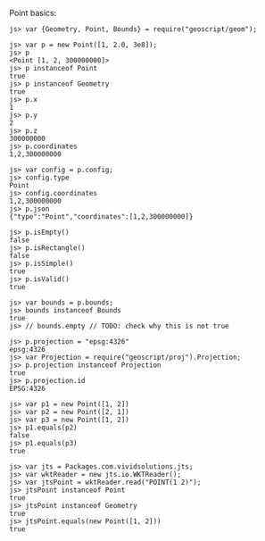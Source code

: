 Point basics:

    js> var {Geometry, Point, Bounds} = require("geoscript/geom");

    js> var p = new Point([1, 2.0, 3e8]);
    js> p
    <Point [1, 2, 300000000]>
    js> p instanceof Point
    true
    js> p instanceof Geometry
    true
    js> p.x
    1
    js> p.y
    2
    js> p.z
    300000000
    js> p.coordinates
    1,2,300000000
    
    js> var config = p.config;
    js> config.type
    Point
    js> config.coordinates
    1,2,300000000
    js> p.json
    {"type":"Point","coordinates":[1,2,300000000]}

    js> p.isEmpty()
    false
    js> p.isRectangle()
    false
    js> p.isSimple()
    true
    js> p.isValid()
    true
    
    js> var bounds = p.bounds;
    js> bounds instanceof Bounds
    true
    js> // bounds.empty // TODO: check why this is not true
    
    js> p.projection = "epsg:4326"
    epsg:4326
    js> var Projection = require("geoscript/proj").Projection;
    js> p.projection instanceof Projection
    true
    js> p.projection.id
    EPSG:4326

    js> var p1 = new Point([1, 2])
    js> var p2 = new Point([2, 1])
    js> var p3 = new Point([1, 2])
    js> p1.equals(p2)
    false
    js> p1.equals(p3)
    true
    
    js> var jts = Packages.com.vividsolutions.jts;
    js> var wktReader = new jts.io.WKTReader();
    js> var jtsPoint = wktReader.read("POINT(1 2)");
    js> jtsPoint instanceof Point
    true
    js> jtsPoint instanceof Geometry
    true
    js> jtsPoint.equals(new Point([1, 2]))
    true
    